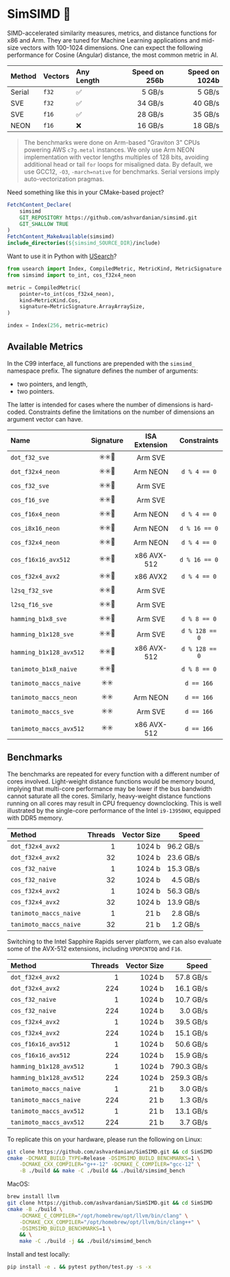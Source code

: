 # SimSIMD 📏

SIMD-accelerated similarity measures, metrics, and distance functions for x86 and Arm.
They are tuned for Machine Learning applications and mid-size vectors with 100-1024 dimensions.
One can expect the following performance for Cosine (Angular) distance, the most common metric in AI.

| Method | Vectors | Any Length | Speed on 256b | Speed on 1024b |
| :----- | :------ | :--------- | ------------: | -------------: |
| Serial | `f32`   | ✅          |        5 GB/s |         5 GB/s |
| SVE    | `f32`   | ✅          |       34 GB/s |        40 GB/s |
| SVE    | `f16`   | ✅          |       28 GB/s |        35 GB/s |
| NEON   | `f16`   | ❌          |       16 GB/s |        18 GB/s |

> The benchmarks were done on Arm-based "Graviton 3" CPUs powering AWS `c7g.metal` instances.
> We only use Arm NEON implementation with vector lengths multiples of 128 bits, avoiding additional head or tail `for` loops for misaligned data.
> By default, we use GCC12, `-O3`, `-march=native` for benchmarks.
> Serial versions imply auto-vectorization pragmas.

Need something like this in your CMake-based project?

```cmake
FetchContent_Declare(
    simsimd
    GIT_REPOSITORY https://github.com/ashvardanian/simsimd.git
    GIT_SHALLOW TRUE
)
FetchContent_MakeAvailable(simsimd)
include_directories(${simsimd_SOURCE_DIR}/include)
```

Want to use it in Python with [USearch](https://github.com/unum-cloud/usearch)?

```py
from usearch import Index, CompiledMetric, MetricKind, MetricSignature
from simsimd import to_int, cos_f32x4_neon

metric = CompiledMetric(
    pointer=to_int(cos_f32x4_neon),
    kind=MetricKind.Cos,
    signature=MetricSignature.ArrayArraySize,
)

index = Index(256, metric=metric)
```

## Available Metrics

In the C99 interface, all functions are prepended with the `simsimd_` namespace prefix.
The signature defines the number of arguments:

- two pointers, and length,
- two pointers.

The latter is intended for cases where the number of dimensions is hard-coded.
Constraints define the limitations on the number of dimensions an argument vector can have.

| Name                    | Signature | ISA Extension |  Constraints   |
| :---------------------- | :-------: | :-----------: | :------------: |
| `dot_f32_sve`           |    ✳️✳️📏    |    Arm SVE    |                |
| `dot_f32x4_neon`        |    ✳️✳️📏    |   Arm NEON    |  `d % 4 == 0`  |
| `cos_f32_sve`           |    ✳️✳️📏    |    Arm SVE    |                |
| `cos_f16_sve`           |    ✳️✳️📏    |    Arm SVE    |                |
| `cos_f16x4_neon`        |    ✳️✳️📏    |   Arm NEON    |  `d % 4 == 0`  |
| `cos_i8x16_neon`        |    ✳️✳️📏    |   Arm NEON    | `d % 16 == 0`  |
| `cos_f32x4_neon`        |    ✳️✳️📏    |   Arm NEON    |  `d % 4 == 0`  |
| `cos_f16x16_avx512`     |    ✳️✳️📏    |  x86 AVX-512  | `d % 16 == 0`  |
| `cos_f32x4_avx2`        |    ✳️✳️📏    |   x86 AVX2    |  `d % 4 == 0`  |
| `l2sq_f32_sve`          |    ✳️✳️📏    |    Arm SVE    |                |
| `l2sq_f16_sve`          |    ✳️✳️📏    |    Arm SVE    |                |
| `hamming_b1x8_sve`      |    ✳️✳️📏    |    Arm SVE    |  `d % 8 == 0`  |
| `hamming_b1x128_sve`    |    ✳️✳️📏    |    Arm SVE    | `d % 128 == 0` |
| `hamming_b1x128_avx512` |    ✳️✳️📏    |  x86 AVX-512  | `d % 128 == 0` |
| `tanimoto_b1x8_naive`   |    ✳️✳️📏    |               |  `d % 8 == 0`  |
| `tanimoto_maccs_naive`  |    ✳️✳️     |               |   `d == 166`   |
| `tanimoto_maccs_neon`   |    ✳️✳️     |   Arm NEON    |   `d == 166`   |
| `tanimoto_maccs_sve`    |    ✳️✳️     |    Arm SVE    |   `d == 166`   |
| `tanimoto_maccs_avx512` |    ✳️✳️     |  x86 AVX-512  |   `d == 166`   |

## Benchmarks

The benchmarks are repeated for every function with a different number of cores involved.
Light-weight distance functions would be memory bound, implying that multi-core performance may be lower if the bus bandwidth cannot saturate all the cores.
Similarly, heavy-weight distance functions running on all cores may result in CPU frequency downclocking.
This is well illustrated by the single-core performance of the Intel `i9-13950HX`, equipped with DDR5 memory.

| Method                 | Threads | Vector Size |     Speed |
| :--------------------- | ------: | ----------: | --------: |
| `dot_f32x4_avx2`       |       1 |      1024 b | 96.2 GB/s |
| `dot_f32x4_avx2`       |      32 |      1024 b | 23.6 GB/s |
| `cos_f32_naive`        |       1 |      1024 b | 15.3 GB/s |
| `cos_f32_naive`        |      32 |      1024 b |  4.5 GB/s |
| `cos_f32x4_avx2`       |       1 |      1024 b | 56.3 GB/s |
| `cos_f32x4_avx2`       |      32 |      1024 b | 13.9 GB/s |
| `tanimoto_maccs_naive` |       1 |        21 b |  2.8 GB/s |
| `tanimoto_maccs_naive` |      32 |        21 b |  1.2 GB/s |

Switching to the Intel Sapphire Rapids server platform, we can also evaluate some of the AVX-512 extensions, including `VPOPCNTDQ` and `F16`.

| Method                  | Threads | Vector Size |      Speed |
| :---------------------- | ------: | ----------: | ---------: |
| `dot_f32x4_avx2`        |       1 |      1024 b |  57.8 GB/s |
| `dot_f32x4_avx2`        |     224 |      1024 b |  16.1 GB/s |
| `cos_f32_naive`         |       1 |      1024 b |  10.7 GB/s |
| `cos_f32_naive`         |     224 |      1024 b |   3.0 GB/s |
| `cos_f32x4_avx2`        |       1 |      1024 b |  39.5 GB/s |
| `cos_f32x4_avx2`        |     224 |      1024 b |  15.1 GB/s |
| `cos_f16x16_avx512`     |       1 |      1024 b |  50.6 GB/s |
| `cos_f16x16_avx512`     |     224 |      1024 b |  15.9 GB/s |
| `hamming_b1x128_avx512` |       1 |      1024 b | 790.3 GB/s |
| `hamming_b1x128_avx512` |     224 |      1024 b | 259.3 GB/s |
| `tanimoto_maccs_naive`  |       1 |        21 b |   3.0 GB/s |
| `tanimoto_maccs_naive`  |     224 |        21 b |   1.3 GB/s |
| `tanimoto_maccs_avx512` |       1 |        21 b |  13.1 GB/s |
| `tanimoto_maccs_avx512` |     224 |        21 b |   3.7 GB/s |

To replicate this on your hardware, please run the following on Linux:

```sh
git clone https://github.com/ashvardanian/SimSIMD.git && cd SimSIMD
cmake -DCMAKE_BUILD_TYPE=Release -DSIMSIMD_BUILD_BENCHMARKS=1 \
    -DCMAKE_CXX_COMPILER="g++-12" -DCMAKE_C_COMPILER="gcc-12" \
    -B ./build && make -C ./build && ./build/simsimd_bench
```

MacOS:

```sh
brew install llvm
git clone https://github.com/ashvardanian/SimSIMD.git && cd SimSIMD
cmake -B ./build \
    -DCMAKE_C_COMPILER="/opt/homebrew/opt/llvm/bin/clang" \
    -DCMAKE_CXX_COMPILER="/opt/homebrew/opt/llvm/bin/clang++" \
    -DSIMSIMD_BUILD_BENCHMARKS=1 \
    && \
    make -C ./build -j && ./build/simsimd_bench
```

Install and test locally:

```sh
pip install -e . && pytest python/test.py -s -x
```
